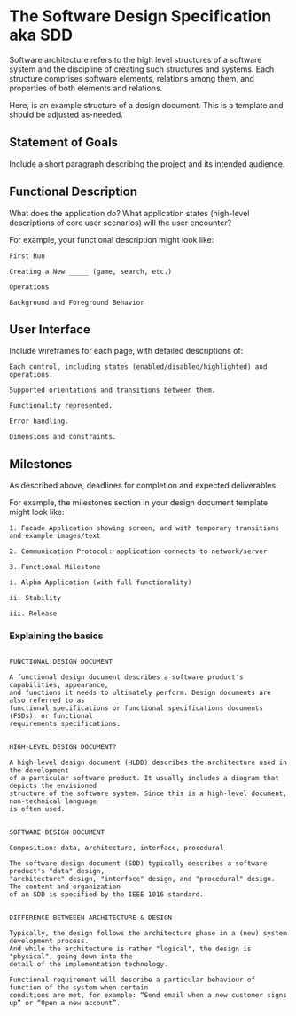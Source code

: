 # The Software Design Specification aka SDD

Software architecture refers to the high level structures of a software system and the discipline of creating such structures and systems. Each structure comprises software elements, relations among them, and properties of both elements and relations.

Here, is an example structure of a  design document. This is a template and  should be adjusted as-needed. 


## Statement of Goals

Include a short paragraph describing the project and its intended audience.

## Functional Description

What does the application do? What application states (high-level descriptions of core user scenarios) will the user encounter?

For example, your functional description might look like:

```
First Run

Creating a New _____ (game, search, etc.)

Operations

Background and Foreground Behavior

```

## User Interface

Include wireframes for each page, with detailed descriptions of:

```
Each control, including states (enabled/disabled/highlighted) and operations.

Supported orientations and transitions between them.

Functionality represented.

Error handling.

Dimensions and constraints.

```


## Milestones

As described above, deadlines for completion and expected deliverables.

For example, the milestones section in your design document template might look like:

```
1. Facade Application showing screen, and with temporary transitions and example images/text

2. Communication Protocol: application connects to network/server

3. Functional Milestone 

i. Alpha Application (with full functionality)

ii. Stability

iii. Release

```



### Explaining the basics

```

FUNCTIONAL DESIGN DOCUMENT

A functional design document describes a software product's capabilities, appearance, 
and functions it needs to ultimately perform. Design documents are also referred to as
functional specifications or functional specifications documents (FSDs), or functional
requirements specifications.


HIGH-LEVEL DESIGN DOCUMENT?

A high-level design document (HLDD) describes the architecture used in the development 
of a particular software product. It usually includes a diagram that depicts the envisioned
structure of the software system. Since this is a high-level document, non-technical language
is often used.


SOFTWARE DESIGN DOCUMENT

Composition: data, architecture, interface, procedural

The software design document (SDD) typically describes a software product's "data" design, 
"architecture" design, "interface" design, and "procedural" design. The content and organization
of an SDD is specified by the IEEE 1016 standard.


DIFFERENCE BETWEEEN ARCHITECTURE & DESIGN

Typically, the design follows the architecture phase in a (new) system development process.
And while the architecture is rather "logical", the design is "physical", going down into the
detail of the implementation technology.

Functional requirement will describe a particular behaviour of function of the system when certain
conditions are met, for example: “Send email when a new customer signs up” or “Open a new account”.

```
